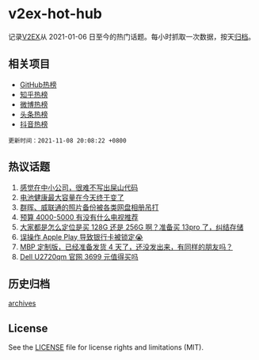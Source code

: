 # v2ex-hot-hub

 记录[V2EX](https://www.v2ex.com/)从 2021-01-06 日至今的热门话题。每小时抓取一次数据，按天[归档](archives)。
 
 ## 相关项目

- [GitHub热榜](https://github.com/snaildev/github-hot-hub)
- [知乎热榜](https://github.com/snaildev/zhihu-hot-hub)
- [微博热榜](https://github.com/snaildev/weibo-hot-hub)
- [头条热榜](https://github.com/snaildev/toutiao-hot-hub)
- [抖音热榜](https://github.com/snaildev/douyin-hot-hub)


 `更新时间：2021-11-08 20:08:22 +0800`

## 热议话题

1. [感觉在中小公司，很难不写出屎山代码](https://www.v2ex.com/t/813782)
1. [电池健康最大容量在今天终于变了](https://www.v2ex.com/t/813741)
1. [群晖、威联通的照片备份被各类网盘相册吊打](https://www.v2ex.com/t/813713)
1. [预算 4000-5000 有没有什么电视推荐](https://www.v2ex.com/t/813761)
1. [大家都是怎么定位是买 128G 还是 256G 啊？准备买 13pro 了，纠结存储](https://www.v2ex.com/t/813704)
1. [误操作 Apple Play 导致银行卡被锁定😭](https://www.v2ex.com/t/813701)
1. [MBP 定制版，已经准备发货 4 天了，还没发出来，有同样的朋友吗？](https://www.v2ex.com/t/813793)
1. [Dell U2720qm 官网 3699 元值得买吗](https://www.v2ex.com/t/813742)

## 历史归档

[archives](archives)

## License

See the [LICENSE](LICENSE) file for license rights and limitations (MIT).
